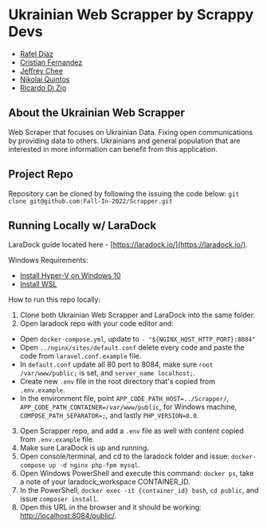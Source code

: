 # Ukrainian Web Scrapper by Scrappy Devs

- [Rafel Diaz](https://www.linkedin.com/in/rafael-diaz-26368053/)
- [Cristian Fernandez](https://www.linkedin.com/in/cristian-fernandez-dev/)
- [Jeffrey Chee](https://www.linkedin.com/in/jeffrey-chee)
- [Nikolai Quintos](https://www.linkedin.com/in/nikolaiq/)
- [Ricardo Di Zio](https://www.linkedin.com/in/ricardo-di-zio-ab863ab9/)

## About the Ukrainian Web Scrapper 

Web Scraper that focuses on Ukrainian Data. Fixing open communications by providing data to others. Ukrainians and general population that are interested in more information can benefit from this application.

## Project Repo

Repository can be cloned by following the issuing the code below:
`git clone git@github.com:Fall-In-2022/Scrapper.git`

## Running Locally w/ LaraDock

LaraDock guide located here - [https://laradock.io/](https://laradock.io/).

Windows Requirements:
- [Install Hyper-V on Windows 10](https://docs.microsoft.com/en-us/virtualization/hyper-v-on-windows/quick-start/enable-hyper-v)
- [Install WSL](https://docs.microsoft.com/en-us/windows/wsl/install)

How to run this repo locally:

1. Clone both Ukrainian Web Scrapper and LaraDock into the same folder.
2. Open laradock repo with your code editor and:
- Open `docker-compose.yml`, update to `- "${NGINX_HOST_HTTP_PORT}:8084"`
- Open `../nginx/sites/default.conf` delete every code and paste the code from `laravel.conf.example` file.
- In `default.conf` update all 80 port to 8084, make sure `root /var/www/public;` is set, and `server_name localhost;`.
- Create new `.env` file in the root directory that's copied from `.env.example`.
- In the environment file, point `APP_CODE_PATH_HOST=../Scrapper/`, `APP_CODE_PATH_CONTAINER=/var/www/public`, for Windows machine, `COMPOSE_PATH_SEPARATOR=;`, and lastly `PHP_VERSION=8.0`.
3. Open Scrapper repo, and add a `.env` file as well with content copied from `.env.example` file.
4. Make sure LaraDock is up and running.
5. Open console/terminal, and cd to the laradock folder and issue: `docker-compose up -d nginx php-fpm mysql`.
6. Open Windows PowerShell and execute this command: `docker ps`, take a note of your laradock_workspace CONTAINER_ID.
7. In the PowerShell, `docker exec -it {container_id} bash`, `cd public`, and issue `composer install`.
8. Open this URL in the browser and it should be working: [http://localhost:8084/public/](http://localhost:8084/public/).

